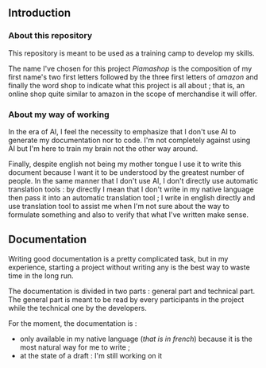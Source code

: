## Introduction

### About this repository

This repository is meant to be used as a training camp to develop my skills.

The name I've chosen for this project *Piamashop* is the composition of my first name's two first letters followed by the three first letters of *amazon* and finally the word shop to indicate what this project is all about ; that is, an online shop quite similar to amazon in the scope of merchandise it will offer.

### About my way of working

In the era of AI, I feel the necessity to emphasize that I don't use AI to generate my documentation nor to code. I'm not completely against using AI but I'm here to train my brain not the other way around.

Finally, despite english not being my mother tongue I use it to write this document because I want it to be understood by the greatest number of people. In the same manner that I don't use AI, I don't directly use automatic translation tools : by directly I mean that I don't write in my native language then pass it into an automatic translation tool ; I write in english directly and use translation tool to assist me when I'm not sure about the way to formulate something and also to verify that what I've written make sense.

## Documentation

Writing good documentation is a pretty complicated task, but in my experience, starting a project without writing any is the best way to waste time in the long run.

The documentation is divided in two parts : general part and technical part. The general part is meant to be read by every participants in the project while the technical one by the developers.

For the moment, the documentation is : 

- only available in my native language (*that is in french*) because it is the most natural way for me to write ;
- at the state of a draft : I'm still working on it